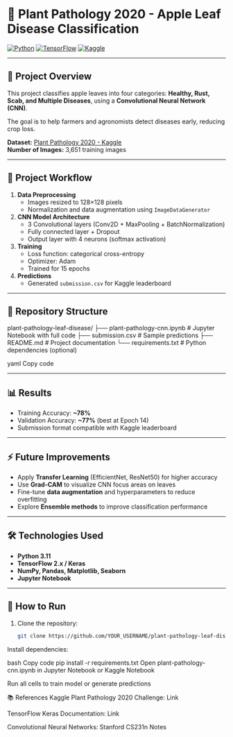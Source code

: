 # 🍏 Plant Pathology 2020 - Apple Leaf Disease Classification

[![Python](https://img.shields.io/badge/python-3.11-blue?logo=python&logoColor=white)](https://www.python.org/)
[![TensorFlow](https://img.shields.io/badge/tensorflow-2.13-orange?logo=tensorflow&logoColor=white)](https://www.tensorflow.org/)
[![Kaggle](https://img.shields.io/badge/Kaggle-Dataset-blue?logo=kaggle&logoColor=white)](https://www.kaggle.com/c/plant-pathology-2020-fgvc7)

---

## 🔗 Project Overview
This project classifies apple leaves into four categories: **Healthy, Rust, Scab, and Multiple Diseases**, using a **Convolutional Neural Network (CNN)**.  

The goal is to help farmers and agronomists detect diseases early, reducing crop loss.

**Dataset:** [Plant Pathology 2020 - Kaggle](https://www.kaggle.com/c/plant-pathology-2020-fgvc7)  
**Number of Images:** 3,651 training images  

---

## 🚀 Project Workflow
1. **Data Preprocessing**  
   - Images resized to 128×128 pixels  
   - Normalization and data augmentation using `ImageDataGenerator`  
2. **CNN Model Architecture**  
   - 3 Convolutional layers (Conv2D + MaxPooling + BatchNormalization)  
   - Fully connected layer + Dropout  
   - Output layer with 4 neurons (softmax activation)  
3. **Training**  
   - Loss function: categorical cross-entropy  
   - Optimizer: Adam  
   - Trained for 15 epochs  
4. **Predictions**  
   - Generated `submission.csv` for Kaggle leaderboard  

---

## 📂 Repository Structure
plant-pathology-leaf-disease/
├── plant-pathology-cnn.ipynb # Jupyter Notebook with full code
├── submission.csv # Sample predictions
├── README.md # Project documentation
└── requirements.txt # Python dependencies (optional)

yaml
Copy code

---

## 📊 Results
- Training Accuracy: **~78%**  
- Validation Accuracy: **~77%** (best at Epoch 14)  
- Submission format compatible with Kaggle leaderboard

---

## ⚡ Future Improvements
- Apply **Transfer Learning** (EfficientNet, ResNet50) for higher accuracy  
- Use **Grad-CAM** to visualize CNN focus areas on leaves  
- Fine-tune **data augmentation** and hyperparameters to reduce overfitting  
- Explore **Ensemble methods** to improve classification performance  

---

## 🛠️ Technologies Used
- **Python 3.11**  
- **TensorFlow 2.x / Keras**  
- **NumPy, Pandas, Matplotlib, Seaborn**  
- **Jupyter Notebook**  

---

## 📌 How to Run
1. Clone the repository:  
   ```bash
   git clone https://github.com/YOUR_USERNAME/plant-pathology-leaf-disease.git
Install dependencies:

bash
Copy code
pip install -r requirements.txt
Open plant-pathology-cnn.ipynb in Jupyter Notebook or Kaggle Notebook

Run all cells to train model or generate predictions

📚 References
Kaggle Plant Pathology 2020 Challenge: Link

TensorFlow Keras Documentation: Link

Convolutional Neural Networks: Stanford CS231n Notes
